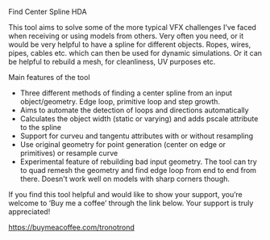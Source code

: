 Find Center Spline HDA

This tool aims to solve some of the more typical VFX challenges I've faced when receiving or using models from others. Very often you need, or it would be very helpful to have a spline for different objects. Ropes, wires, pipes, cables etc. which can then be used for dynamic simulations. Or it can be helpful to rebuild a mesh, for cleanliness, UV purposes etc.

Main features of the tool

- Three different methods of finding a center spline from an input object/geometry. Edge loop, primitive loop and step growth.
- Aims to automate the detection of loops and directions automatically
- Calculates the object width (static or varying) and adds pscale attribute to the spline
- Support for curveu and tangentu attributes with or without resampling
- Use original geometry for point generation (center on edge or primitives) or resample curve
- Experimental feature of rebuilding bad input geometry. The tool can try to quad remesh the geometry and find edge loop from end to end from there. Doesn't work well on models with sharp corners though.


If you find this tool helpful and would like to show your support, you’re welcome to ‘Buy me a coffee’ through the link below. Your support is truly appreciated!

https://buymeacoffee.com/tronotrond
